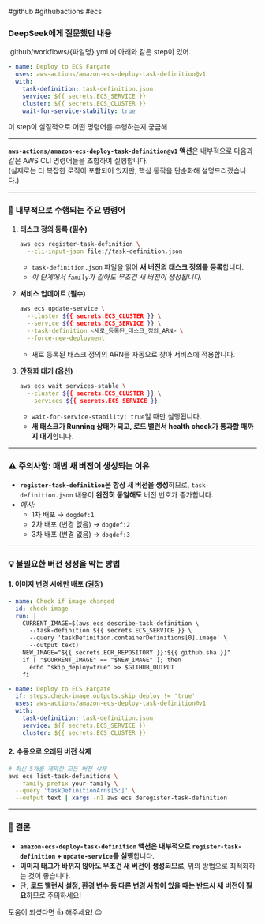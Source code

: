 #github #githubactions #ecs 

### DeepSeek에게 질문했던 내용

.github/workflows/{파일명}.yml 에 아래와 같은 step이 있어.

```yaml
- name: Deploy to ECS Fargate
  uses: aws-actions/amazon-ecs-deploy-task-definition@v1
  with:
    task-definition: task-definition.json
    service: ${{ secrets.ECS_SERVICE }} 
    cluster: ${{ secrets.ECS_CLUSTER }} 
    wait-for-service-stability: true
```

이 step이 실질적으로 어떤 명령어를 수행하는지 궁금해

---

 **`aws-actions/amazon-ecs-deploy-task-definition@v1` 액션**은 내부적으로 다음과 같은 AWS CLI 명령어들을 조합하여 실행합니다.  
(실제로는 더 복잡한 로직이 포함되어 있지만, 핵심 동작을 단순화해 설명드리겠습니다.)

---

### 🔨 **내부적으로 수행되는 주요 명령어**
1. **태스크 정의 등록 (필수)**  
   ```bash
   aws ecs register-task-definition \
     --cli-input-json file://task-definition.json
   ```
   - `task-definition.json` 파일을 읽어 **새 버전의 태스크 정의를 등록**합니다.  
   - *이 단계에서 `family`가 같아도 무조건 새 버전이 생성됩니다.*

2. **서비스 업데이트 (필수)**  
   ```bash
   aws ecs update-service \
     --cluster ${{ secrets.ECS_CLUSTER }} \
     --service ${{ secrets.ECS_SERVICE }} \
     --task-definition <새로_등록된_태스크_정의_ARN> \
     --force-new-deployment
   ```
   - 새로 등록된 태스크 정의의 ARN을 자동으로 찾아 서비스에 적용합니다.

3. **안정화 대기 (옵션)**  
   ```bash
   aws ecs wait services-stable \
     --cluster ${{ secrets.ECS_CLUSTER }} \
     --services ${{ secrets.ECS_SERVICE }}
   ```
   - `wait-for-service-stability: true`일 때만 실행됩니다.  
   - **새 태스크가 Running 상태가 되고, 로드 밸런서 health check가 통과할 때까지 대기**합니다.

---

### ⚠️ **주의사항: 매번 새 버전이 생성되는 이유**
- **`register-task-definition`은 항상 새 버전을 생성**하므로, `task-definition.json` 내용이 **완전히 동일해도** 버전 번호가 증가합니다.  
- *예시:*  
  - 1차 배포 → `dogdef:1`  
  - 2차 배포 (변경 없음) → `dogdef:2`  
  - 3차 배포 (변경 없음) → `dogdef:3`

---

### 💡 **불필요한 버전 생성을 막는 방법**
#### 1. **이미지 변경 시에만 배포 (권장)**  
   ```yaml
   - name: Check if image changed
     id: check-image
     run: |
       CURRENT_IMAGE=$(aws ecs describe-task-definition \
         --task-definition ${{ secrets.ECS_SERVICE }} \
         --query 'taskDefinition.containerDefinitions[0].image' \
         --output text)
       NEW_IMAGE="${{ secrets.ECR_REPOSITORY }}:${{ github.sha }}"
       if [ "$CURRENT_IMAGE" == "$NEW_IMAGE" ]; then
         echo "skip_deploy=true" >> $GITHUB_OUTPUT
       fi

   - name: Deploy to ECS Fargate
     if: steps.check-image.outputs.skip_deploy != 'true'
     uses: aws-actions/amazon-ecs-deploy-task-definition@v1
     with:
       task-definition: task-definition.json
       service: ${{ secrets.ECS_SERVICE }}
       cluster: ${{ secrets.ECS_CLUSTER }}
   ```

#### 2. **수동으로 오래된 버전 삭제**  
   ```bash
   # 최신 5개를 제외한 모든 버전 삭제
   aws ecs list-task-definitions \
     --family-prefix your-family \
     --query 'taskDefinitionArns[5:]' \
     --output text | xargs -n1 aws ecs deregister-task-definition
   ```

---

### 📌 **결론**
- **`amazon-ecs-deploy-task-definition` 액션은 내부적으로 `register-task-definition` + `update-service`를 실행**합니다.  
- **이미지 태그가 바뀌지 않아도 무조건 새 버전이 생성되므로**, 위의 방법으로 최적화하는 것이 좋습니다.  
- 단, **로드 밸런서 설정, 환경 변수 등 다른 변경 사항이 있을 때는 반드시 새 버전이 필요**하므로 주의하세요!  

도움이 되셨다면 👍 해주세요! 😊